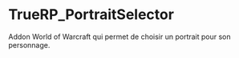 # TrueRP_PortraitSelector
Addon World of Warcraft qui permet de choisir un portrait pour son personnage.
